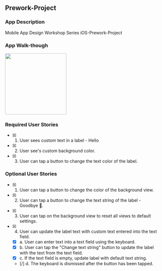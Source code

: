 ## Prework-Project


### App Description
 Mobile App Design Workshop Series iOS-Prework-Project

### App Walk-though


<img src="http://g.recordit.co/vatoWVOvG1.gif" width=200><br>


### Required User Stories
- [x] 1. User sees custom text in a label - Hello
- [x] 2. User see's custom background color.
- [x] 3. User can tap a button to change the text color of the label.

### Optional User Stories
- [x] 1. User can tap a button to change the color of the background view.
- [x] 2. User can tap a button to change the text string of the label - Goodbye 👋.
- [x] 3. User can tap on the background view to reset all views to default settings.
- [x] 4. User can update the label text with custom text entered into the text field.
   - [x] a. User can enter text into a text field using the keyboard.
   - [x] b. User can tap the "Change text string" button to update the label with the text from the text field.
   - [x] c. If the text field is empty, update label with default text string.
   - [/] d. The keyboard is dismissed after the button has been tapped.
